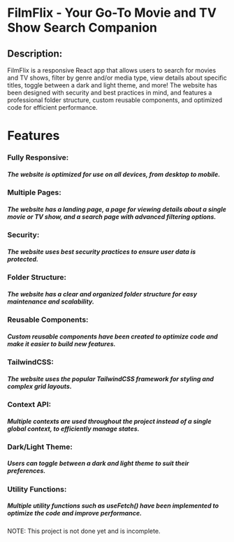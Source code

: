 # FilmFlix - Your Go-To Movie and TV Show Search Companion

## Description: 
FilmFlix is a responsive React app that allows users to search for movies and TV shows, filter by genre and/or media type, view details about specific titles, toggle between a dark and light theme, and more! The website has been designed with security and best practices in mind, and features a professional folder structure, custom reusable components, and optimized code for efficient performance.    

  # Features 
  ### Fully Responsive: 
  ##### The website is optimized for use on all devices, from desktop to mobile.
  ###  Multiple Pages: 
  ##### The website has a landing page, a page for viewing details about a single movie or TV show, and a search page with advanced filtering options.   
  ###  Security:
  ##### The website uses best security practices to ensure user data is protected.  
  ###  Folder Structure:
  ##### The website has a clear and organized folder structure for easy maintenance and scalability.  
  ###  Reusable Components:
  ##### Custom reusable components have been created to optimize code and make it easier to build new features.  
  ### TailwindCSS:
  #####  The website uses the popular TailwindCSS framework for styling and complex grid layouts.  
  ###  Context API:
  ##### Multiple contexts are used throughout the project instead of a single global context, to efficiently manage states.  
  ###  Dark/Light Theme:
  ##### Users can toggle between a dark and light theme to suit their preferences.  
  ###  Utility Functions:
  ##### Multiple utility functions such as useFetch() have been implemented to optimize the code and improve performance.  
  
  NOTE: This project is not done yet and is incomplete.   
